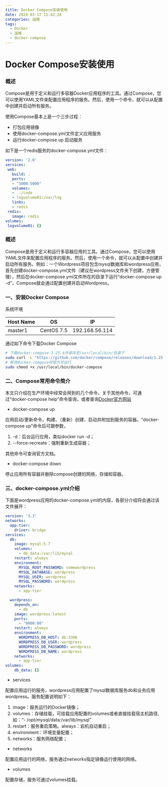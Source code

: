 ```yaml
---
title: Docker Compose安装使用
date: 2020-03-17 15:42:28
categories: 运维
tags:
  - Docker 
  - 运维
  - docker-compose
---
```


# Docker Compose安装使用

### 概述

Compose是用于定义和运行多容器Docker应用程序的工具。通过Compose，您可以使用YAML文件来配置应用程序的服务。然后，使用一个命令，就可以从配置中创建并启动所有服务。

使用Compose基本上是一个三步过程：
 
 - 打包应用镜像
 - 使用docker-compose.yml文件定义应用服务
 - 运行docker-compose up 启动服务

 如下是一个redis服务的docker-compose.yml文件：

 ```yaml
 version: '2.0'
services:
  web:
    build: .
    ports:
    - "5000:5000"
    volumes:
    - .:/code
    - logvolume01:/var/log
    links:
    - redis
  redis:
    image: redis
volumes:
  logvolume01: {}
 ```

 ### 概述

 Compose是用于定义和运行多容器应用的工具。通过Compose，您可以使用YAML文件来配置应用程序的服务。然后，使用一个命令，就可以从配置中创建并启动所有服务。例如：一个Wordpress项目包含mysql数据库和wordpress应用，首先创建docker-compose.yml文件（建议在wordpress文件夹下创建，方便管理），然后在docker-compose.yml文件所在的目录下运行“docker-compose up -d”，Compose就会通过配置创建并启动Wordpress。

 ### 一、安装Docker Compose

 系统环境

| Host Name | OS | IP |
| - | - | - |
| master1 | CentOS 7.5 | 192.168.56.114 |

通过如下命令下载Docker Compose
```sh
# 下载docker-compose-1.25.4并保存至/usr/local/bin/目录下
sudo curl -L "https://github.com/docker/compose/releases/download/1.25.4/docker-compose-$(uname -s)-$(uname -m)" -o /usr/local/bin/docker-compose
# 修改docker-compose权限为可运行
sudo chmod +x /usr/local/bin/docker-compose
```

 ### 二、Compose常用命令简介

 本文只介绍在生产环境中经常会用到的几个命令，关于其他命令，可通过“docker-compose help”命令查询，或者查询[Docker官方网站](https://docs.docker.com/compose/reference/overview/)

 - docker-compose up

 应用启动/更新命令，构建、（重新）创建、启动并附加到服务的容器。“docker-compose up”命令后可跟参数，

 1. -d：后台运行应用，类似docker run -d；
 2. --force-recreate：强制重新生成容器；

其他命令可查询官方文档。

 - docker-compose down

 停止应用所有容器并删除compose创建的网络，存储和容器。

  ### 三、docker-compose.yml介绍

下面是wordpress应用的docker-compose.yml的内容，各部分介绍将会通过该文件展开：

```yaml
version: '3.3'
networks:
  app-tier:
    driver: bridge
services:
  db:
    image: mysql:5.7
    volumes:
      - db_data:/var/lib/mysql
    restart: always
    environment:
      MYSQL_ROOT_PASSWORD: somewordpress
      MYSQL_DATABASE: wordpress
      MYSQL_USER: wordpress
      MYSQL_PASSWORD: wordpress
    networks:
      - app-tier

  wordpress:
    depends_on:
      - db
    image: wordpress:latest
    ports:
      - "8000:80"
    restart: always
    environment:
      WORDPRESS_DB_HOST: db:3306
      WORDPRESS_DB_USER: wordpress
      WORDPRESS_DB_PASSWORD: wordpress
      WORDPRESS_DB_NAME: wordpress
    networks:
      - app-tier
volumes:
    db_data: {}
```

  - services

  配置应用运行的服务，wordpress应用配置了mysql数据库服务db和业务应用wordpress。服务配置说明如下：
  
  1. image：服务运行的Docker镜像；
  2. volumes：存储挂载，可挂载应用配置的volumes或者直接挂载宿主机路径,如：“- /opt/mysql/data:/var/lib/mysql”
  3. restart：服务重启策略。always：宕机自动重启；
  4. environment：环境变量配置；
  5. networks：服务网络配置；

  - networks

  配置应用运行的网络，服务通过networks指定镜像运行使用的网络。

  - volumes

  配置存储，服务可通过volumes挂载。





 